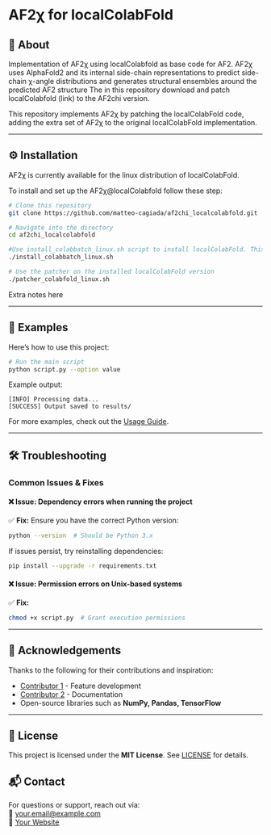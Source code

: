 # AF2χ for localColabFold


## 📝 About
Implementation of AF2χ using localColabfold as base code for AF2. AF2χ uses AlphaFold2 and its internal side-chain representations to predict side-chain χ-angle distributions and generates structural ensembles around the predicted AF2 structure
The in this repository download and patch localColabfold (link) to the AF2chi version.


This repository implements AF2χ by patching the localColabFold code, adding the extra set of AF2χ to the original localColabFold implementation.

---

## ⚙️ Installation

AF2χ is currently available for the linux distribution of localColabFold.

To install and set up the AF2χ@localColabfold follow these step:

```sh
# Clone this repository
git clone https://github.com/matteo-cagiada/af2chi_localcolabfold.git

# Navigate into the directory
cd af2chi_localcolabfold

#Use install_colabbatch_linux.sh script to install localColabFold. This is a copy of the installation script from localcolabfold repository, with a couple of modified dependencies.
./install_colabbatch_linux.sh

# Use the patcher on the installed localColabFold version
./patcher_colabfold_linux.sh
```
Extra notes here

---

## 🚀 Examples

Here’s how to use this project:

```sh
# Run the main script
python script.py --option value
```

Example output:
```plaintext
[INFO] Processing data...
[SUCCESS] Output saved to results/
```

For more examples, check out the [Usage Guide](#).

---

## 🛠 Troubleshooting

### Common Issues & Fixes  

#### ❌ Issue: Dependency errors when running the project  
✅ **Fix:** Ensure you have the correct Python version:  
```sh
python --version  # Should be Python 3.x
```
If issues persist, try reinstalling dependencies:  
```sh
pip install --upgrade -r requirements.txt
```

#### ❌ Issue: Permission errors on Unix-based systems  
✅ **Fix:**  
```sh
chmod +x script.py  # Grant execution permissions
```

---

## 🙌 Acknowledgements  

Thanks to the following for their contributions and inspiration:  
- [Contributor 1](https://github.com/contributor1) - Feature development  
- [Contributor 2](https://github.com/contributor2) - Documentation  
- Open-source libraries such as **NumPy, Pandas, TensorFlow**  

---

## 📜 License  
This project is licensed under the **MIT License**. See [LICENSE](LICENSE) for details.

## 📬 Contact  
For questions or support, reach out via:  
📧 [your.email@example.com](mailto:your.email@example.com)  
🔗 [Your Website](https://yourwebsite.com)
